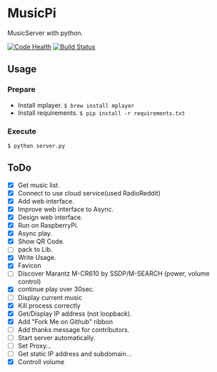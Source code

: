 # MusicPi

MusicServer with python.

[![Code Health](https://landscape.io/github/gmkou/MusicPi/master/landscape.svg?style=flat)](https://landscape.io/github/gmkou/MusicPi/master)
[![Build Status](https://travis-ci.org/gmkou/MusicPi.svg?branch=master)](https://travis-ci.org/gmkou/MusicPi)

## Usage

### Prepare

- Install mplayer.
`$ brew install mplayer`
- Install requirements.
`$ pip install -r requirements.txt`

### Execute
`$ python server.py`

## ToDo
- [X] Get music list.
- [X] Connect to use cloud service(used RadioReddit)
- [X] Add web interface.
- [X] Improve web interface to Async.
- [X] Design web interface.
- [X] Run on RaspberryPi.
- [X] Async play.
- [X] Show QR Code.
- [ ] pack to Lib.
- [X] Write Usage.
- [X] Favicon
- [ ] Discover Marantz M-CR610 by SSDP/M-SEARCH (power, volume control)
- [X] continue play over 30sec.
- [ ] Display current music
- [X] Kill process correctly
- [X] Get/Display IP address (not loopback).
- [X] Add "Fork Me on Github" ribbon
- [ ] Add thanks message for contributors.
- [ ] Start server automatically.
- [ ] Set Proxy...
- [ ] Get static IP address and subdomain...
- [X] Controll volume
